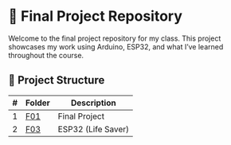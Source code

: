 # 🔧 Final Project Repository

Welcome to the final project repository for my class. This project showcases my work using Arduino, ESP32, and what I’ve learned throughout the course.

## 📁 Project Structure

| #   | Folder | Description            |
|-----|--------|------------------------|
| 1   | [F01](F01/) | Final Project  |
| 2   | [F03](F03/) | ESP32 (Life Saver)   |
